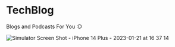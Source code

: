 # TechBlog
Blogs and Podcasts For You :D

![Simulator Screen Shot - iPhone 14 Plus - 2023-01-21 at 16 37 14](https://user-images.githubusercontent.com/106591478/213868290-81a7d490-fe1e-4e26-aee8-d748a6565cd6.png)
